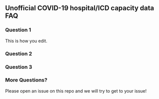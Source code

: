 ## Unofficial COVID-19 hospital/ICD capacity data FAQ




### Question 1
This is how you edit.
### Question 2 

### Question 3

### More Questions?
Please open an issue on this repo and we will try to get to your issue!


